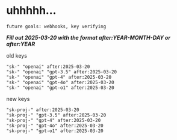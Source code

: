 # uhhhhh...

`future goals: webhooks, key verifying`



***Fill out 2025-03-20 with the format after:YEAR-MONTH-DAY or after:YEAR***

old keys
```
"sk-" "openai" after:2025-03-20
"sk-" "openai" "gpt-3.5" after:2025-03-20
"sk-" "openai" "gpt-4" after:2025-03-20
"sk-" "openai" "gpt-4o" after:2025-03-20
"sk-" "openai" "gpt-o1" after:2025-03-20
```

new keys
```
"sk-proj-" after:2025-03-20
"sk-proj-" "gpt-3.5" after:2025-03-20
"sk-proj-" "gpt-4" after:2025-03-20
"sk-proj-" "gpt-4o" after:2025-03-20
"sk-proj-" "gpt-o1" after:2025-03-20
```
